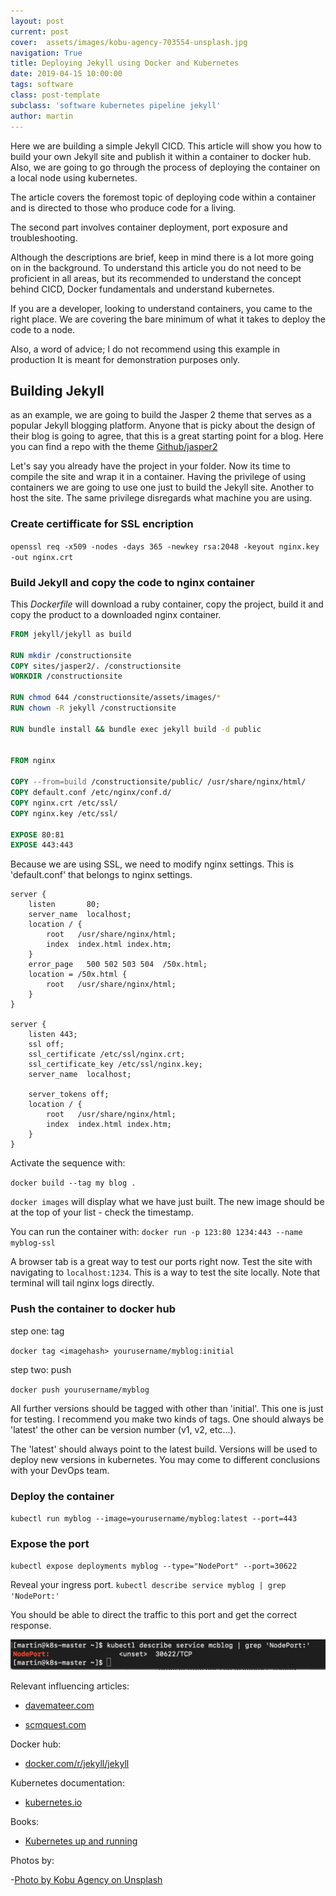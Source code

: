 ```yaml
---
layout: post
current: post
cover:  assets/images/kobu-agency-703554-unsplash.jpg
navigation: True
title: Deploying Jekyll using Docker and Kubernetes
date: 2019-04-15 10:00:00
tags: software
class: post-template
subclass: 'software kubernetes pipeline jekyll'
author: martin
---
```


Here we are building a simple Jekyll CICD.
This article will show you how to build your own Jekyll site and publish it within a container to docker hub. Also, we are going to go through the process of deploying the container on a local node using kubernetes.

The article covers the foremost topic of deploying code within a container and is directed to those who produce code for a living.

The second part involves container deployment, port exposure and troubleshooting.

Although the descriptions are brief, keep in mind there is a lot more going on in the background. To understand this article you do not need to be proficient in all areas, but its recommended to understand the concept behind CICD, Docker fundamentals and understand kubernetes.

If you are a developer, looking to understand containers, you came to the right place. We are covering the bare minimum of what it takes to deploy the code to a node.

Also, a word of advice; I do not recommend using this example in production It is meant for demonstration purposes only.

## Building Jekyll

as an example, we are going to build the Jasper 2 theme that serves as a popular Jekyll blogging platform. Anyone that is picky about the design of their blog is going to agree, that this is a great starting point for a blog.
Here you can find a repo with the theme [Github/jasper2](https://github.com/jekyller/jasper2)

Let's say you already have the project in your folder. Now its time to compile the site and wrap it in a container. Having the privilege of using containers we are going to use one just to build the Jekyll site. Another to host the site.
The same privilege disregards what machine you are using.

### Create certifficate for SSL encription
`openssl req -x509 -nodes -days 365 -newkey rsa:2048 -keyout nginx.key -out nginx.crt`

### Build Jekyll and copy the code to nginx container

This *Dockerfile* will download a ruby container, copy the project, build it and copy the product to a downloaded nginx container.

```Dockerfile
FROM jekyll/jekyll as build

RUN mkdir /constructionsite
COPY sites/jasper2/. /constructionsite
WORKDIR /constructionsite

RUN chmod 644 /constructionsite/assets/images/*
RUN chown -R jekyll /constructionsite

RUN bundle install && bundle exec jekyll build -d public


FROM nginx

COPY --from=build /constructionsite/public/ /usr/share/nginx/html/
COPY default.conf /etc/nginx/conf.d/
COPY nginx.crt /etc/ssl/
COPY nginx.key /etc/ssl/

EXPOSE 80:81
EXPOSE 443:443
```
Because we are using SSL, we need to modify nginx settings. This is 'default.conf' that belongs to nginx settings.
```Nginx
server {
    listen       80;
    server_name  localhost;
    location / {
        root   /usr/share/nginx/html;
        index  index.html index.htm;
    }
    error_page   500 502 503 504  /50x.html;
    location = /50x.html {
        root   /usr/share/nginx/html;
    }
}

server {
    listen 443;
    ssl off;
    ssl_certificate /etc/ssl/nginx.crt;
    ssl_certificate_key /etc/ssl/nginx.key;
    server_name  localhost;

    server_tokens off;
    location / {
        root   /usr/share/nginx/html;
        index  index.html index.htm;
    }
}
```

Activate the sequence with:

`
docker build --tag my blog .
`

`
docker images
`
will display what we have just built. The new image should be at the top of your list - check the timestamp.

You can run the container with:
`
docker run -p 123:80 1234:443 --name myblog-ssl
`

A browser tab is a great way to test our ports right now. Test the site with navigating to ```localhost:1234```. This is a way to test the site locally. Note that terminal will tail nginx logs directly.

### Push the container to docker hub

step one: tag

`
docker tag <imagehash> yourusername/myblog:initial
`


step two: push

`
docker push yourusername/myblog
`

All further versions should be tagged with other than 'initial'. This one is just for testing. I recommend you make two kinds of tags. One should always be 'latest' the other can be version number (v1, v2, etc...).

The 'latest' should always point to the latest build. Versions will be used to deploy new versions in kubernetes. You may come to different conclusions with your DevOps team.


### Deploy the container

`
kubectl run myblog --image=yourusername/myblog:latest --port=443
`

### Expose the port

`
kubectl expose deployments myblog --type="NodePort" --port=30622
`

Reveal your ingress port.
`
kubectl describe service myblog | grep 'NodePort:'
`

You should be able to direct the traffic to this port and get the correct response.


![terminal screenshot revealing exposed port](assets/images/kubectl-describe-service-NodePort-reveal.png)




Relevant influencing articles:

- [davemateer.com](https://davemateer.com/2018/01/25/Jekyll-and-Docker)

- [scmquest.com](https://scmquest.com/nginx-docker-container-with-https-protocol/)

Docker hub:

- [docker.com/r/jekyll/jekyll](https://hub.docker.com/r/jekyll/jekyll/)

Kubernetes documentation:

- [kubernetes.io](https://kubernetes.io/docs/reference/kubectl/docker-cli-to-kubectl/)

Books:

- [Kubernetes up and running](https://www.amazon.com/Kubernetes-Running-Dive-Future-Infrastructure/dp/1491935677)

Photos by:

-[Photo by Kobu Agency on Unsplash]()
